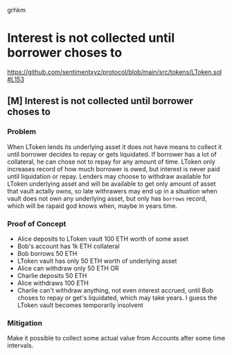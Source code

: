 grhkm
# Interest is not collected until borrower choses to

https://github.com/sentimentxyz/protocol/blob/main/src/tokens/LToken.sol#L153
## [M] Interest is not collected until borrower choses to
### Problem
When LToken lends its underlying asset it does not have means to collect it until borrower decides to repay or gets liquidated.
If borrower has a lot of collateral, he can chose not to repay for any amount of time. 
LToken only increases record of how much borrower is owed, but interest is never paid until liquidation or repay.
Lenders may choose to withdraw available for LToken underlying asset and will be available to get only amount of asset that vault actally owns, so late withrawers may end up in a situation when vault does not own any underlying asset, but only has `borrows` record, which will be rapaid god knows when, maybe in years time.
### Proof of Concept
- Alice deposits to LToken vault 100 ETH worth of some asset
- Bob's account has 1k ETH  collateral 
- Bob borrows 50 ETH
- LToken vault has only 50 ETH worth of underlying asset
- Alice can withdraw only 50 ETH OR 
- Charlie deposits 50 ETH
- Alice withdraws 100 ETH
- Charlie can't withdraw anything, not even interest accrued, until Bob choses to repay or get's liquidated, which may take years.
I guess the LToken vault becomes temporarily insolvent 
### Mitigation
Make it possible to collect some actual value from Accounts after some time intervals.